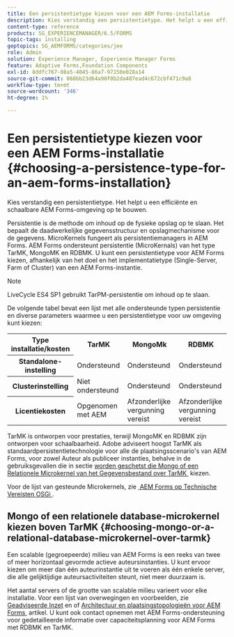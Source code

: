 ```yaml
---
title: Een persistentietype kiezen voor een AEM Forms-installatie
description: Kies verstandig een persistentietype. Het helpt u een efficiënte en schaalbare AEM Forms-omgeving op te bouwen.
content-type: reference
products: SG_EXPERIENCEMANAGER/6.5/FORMS
topic-tags: installing
geptopics: SG_AEMFORMS/categories/jee
role: Admin
solution: Experience Manager, Experience Manager Forms
feature: Adaptive Forms,Foundation Components
exl-id: 8ddfc767-08a5-4045-86a7-97150e028a14
source-git-commit: 060bb23d64a90f0b2da487ead4c672cbf471c9a8
workflow-type: tm+mt
source-wordcount: '346'
ht-degree: 1%

---
```


# Een persistentietype kiezen voor een AEM Forms-installatie {#choosing-a-persistence-type-for-an-aem-forms-installation}

Kies verstandig een persistentietype. Het helpt u een efficiënte en schaalbare AEM Forms-omgeving op te bouwen.

Persistentie is de methode om inhoud op de fysieke opslag op te slaan. Het bepaalt de daadwerkelijke gegevensstructuur en opslagmechanisme voor de gegevens. MicroKernels fungeert als persistentiemanagers in AEM Forms. AEM Forms ondersteunt persistentie (MicroKernals) van het type TarMK, MongoMK en RDBMK. U kunt een persistentietype voor AEM Forms kiezen, afhankelijk van het doel en het implementatietype (Single-Server, Farm of Cluster) van een AEM Forms-instantie.

>[!NOTE]
>
>LiveCycle ES4 SP1 gebruikt TarPM-persistentie om inhoud op te slaan.

De volgende tabel bevat een lijst met alle ondersteunde typen persistentie en diverse parameters waarmee u een persistentietype voor uw omgeving kunt kiezen:

<table>
 <tbody>
  <tr>
   <th><strong>Type installatie/kosten</strong></th>
   <th><strong>TarMK</strong></th>
   <th><strong>MongoMk</strong></th>
   <th><strong>RDBMK</strong></th>
  </tr>
  <tr>
   <th><strong>Standalone-instelling</strong></th>
   <td>Ondersteund <br /> </td>
   <td>Ondersteund</td>
   <td>Ondersteund</td>
  </tr>
  <tr>
   <th><strong>Clusterinstelling</strong></th>
   <td>Niet ondersteund</td>
   <td>Ondersteund</td>
   <td>Ondersteund</td>
  </tr>
  <tr>
   <th><strong>Licentiekosten</strong></th>
   <td>Opgenomen met AEM </td>
   <td>Afzonderlijke vergunning vereist</td>
   <td>Afzonderlijke vergunning vereist</td>
  </tr>
 </tbody>
</table>

TarMK is ontworpen voor prestaties, terwijl MongoMK en RDBMK zijn ontworpen voor schaalbaarheid. Adobe adviseert hoogst TarMK als standaardpersistentietechnologie voor alle de plaatsingsscenario&#39;s van AEM Forms, voor zowel Auteur als publiceer instanties, behalve in de gebruiksgevallen die in sectie [&#x200B; worden geschetst die Mongo of een Relationele Microkernel van het Gegevensbestand over TarMK &#x200B;](#p-choosing-mongo-or-a-relational-database-microkernel-over-tarmk-p) kiezen.

Voor de lijst van gesteunde Microkernels, zie [&#x200B; AEM Forms op Technische Vereisten OSGi &#x200B;](/help/sites-deploying/technical-requirements.md) <!--or [AEM Forms on JEE supported platform combinations](/help/forms/using/aem-forms-jee-supported-platforms.md) articles-->.

## Mongo of een relationele database-microkernel kiezen boven TarMK {#choosing-mongo-or-a-relational-database-microkernel-over-tarmk}

Een scalable (gegroepeerde) milieu van AEM Forms is een reeks van twee of meer horizontaal gevormde actieve auteursinstanties. U kunt ervoor kiezen om meer dan één auteurinstantie uit te voeren als één enkele server, die alle gelijktijdige auteursactiviteiten steunt, niet meer duurzaam is.

<!--Only MongoMK and RDBMK persistence type are supported for a scalable (clustered) AEM Forms on JEE environment.-->

Het aantal servers of de grootte van scalable milieu varieert voor elke installatie. Voor een lijst van overwegingen en voorbeelden, zie [&#x200B; Geadviseerde Inzet &#x200B;](/help/sites-deploying/recommended-deploys.md) en of [&#x200B; Architectuur en plaatsingstopologieën voor AEM Forms &#x200B;](/help/forms/using/aem-forms-architecture-deployment.md) artikel. U kunt ook contact opnemen met AEM Forms-ondersteuning voor gedetailleerde informatie over capaciteitsplanning voor AEM Forms met RDBMK en TarMK.
